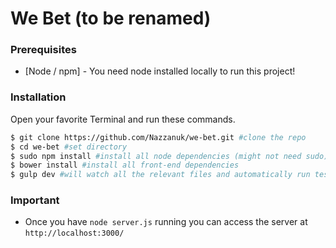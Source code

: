 # We Bet (to be renamed)

### Prerequisites

* [Node / npm] - You need node installed locally to run this project!

### Installation

Open your favorite Terminal and run these commands.

```sh
$ git clone https://github.com/Nazzanuk/we-bet.git #clone the repo
$ cd we-bet #set directory
$ sudo npm install #install all node dependencies (might not need sudo)
$ bower install #install all front-end dependencies
$ gulp dev #will watch all the relevant files and automatically run tests and compile and build the release and server directory
```

### Important

- Once you have `node server.js` running you can access the server at `http://localhost:3000/`
